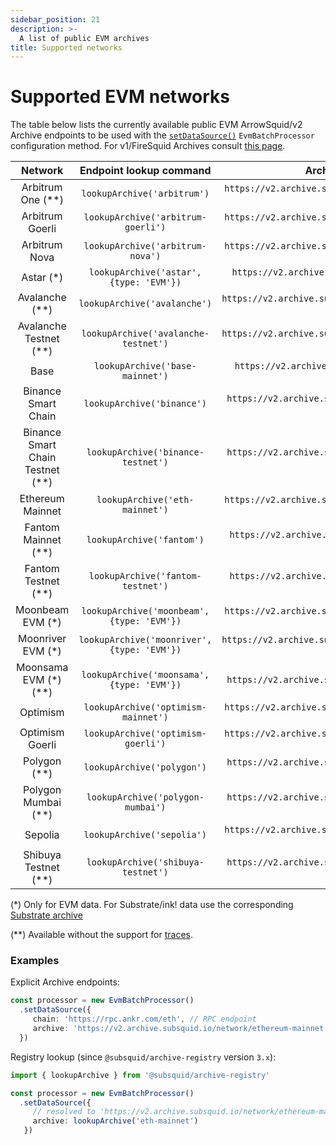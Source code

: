 ```yaml
---
sidebar_position: 21
description: >-
  A list of public EVM archives
title: Supported networks
---
```


# Supported EVM networks

[//]: # (!!!! keep the list updated, remove the notice below once it is final)

The table below lists the currently available public EVM ArrowSquid/v2 Archive endpoints to be used with the [`setDataSource()`](/evm-indexing/configuration/initialization) `EvmBatchProcessor` configuration method. For v1/FireSquid Archives consult [this page](/firesquid/evm-indexing/supported-networks).

| Network                          |  Endpoint lookup command                      |        Archive endpoint                                    |
|:--------------------------------:|:---------------------------------------------:|:----------------------------------------------------------:|
| Arbitrum One (**)                | `lookupArchive('arbitrum')`                   | `https://v2.archive.subsquid.io/network/arbitrum-one`      |
| Arbitrum Goerli                  | `lookupArchive('arbitrum-goerli')`            | `https://v2.archive.subsquid.io/network/arbitrum-goerli`   |
| Arbitrum Nova                    | `lookupArchive('arbitrum-nova')`              | `https://v2.archive.subsquid.io/network/arbitrum-nova`     |
| Astar   (*)                      | `lookupArchive('astar',` `{type: 'EVM'})`     | `https://v2.archive.subsquid.io/network/astar-mainnet`     |
| Avalanche (**)                   | `lookupArchive('avalanche')`                  | `https://v2.archive.subsquid.io/network/avalanche-mainnet` |
| Avalanche Testnet (**)           | `lookupArchive('avalanche-testnet')`          | `https://v2.archive.subsquid.io/network/avalanche-testnet` |
| Base                             | `lookupArchive('base-mainnet')`               | `https://v2.archive.subsquid.io/network/base-mainnet`      |
| Binance Smart Chain              | `lookupArchive('binance')`                    | `https://v2.archive.subsquid.io/network/binance-mainnet`   |
| Binance Smart Chain Testnet (**) | `lookupArchive('binance-testnet')`            | `https://v2.archive.subsquid.io/network/binance-testnet`   |
| Ethereum Mainnet                 | `lookupArchive('eth-mainnet')`                | `https://v2.archive.subsquid.io/network/ethereum-mainnet`  |
| Fantom Mainnet  (**)             | `lookupArchive('fantom')`                     | `https://v2.archive.subsquid.io/network/fantom-mainnet`    |
| Fantom Testnet (**)              | `lookupArchive('fantom-testnet')`             | `https://v2.archive.subsquid.io/network/fantom-testnet`    |
| Moonbeam EVM    (*)              | `lookupArchive('moonbeam',` `{type: 'EVM'})`  | `https://v2.archive.subsquid.io/network/moonbeam-mainnet`  |
| Moonriver EVM   (*)              | `lookupArchive('moonriver',` `{type: 'EVM'})` | `https://v2.archive.subsquid.io/network/moonriver-mainnet` |
| Moonsama EVM   (*) (**)          | `lookupArchive('moonsama',` `{type: 'EVM'})`  | `https://v2.archive.subsquid.io/network/moonsama`          |
| Optimism                         | `lookupArchive('optimism-mainnet')`           | `https://v2.archive.subsquid.io/network/optimism-mainnet`  |
| Optimism Goerli                  | `lookupArchive('optimism-goerli')`            | `https://v2.archive.subsquid.io/network/optimism-goerli`   |
| Polygon (**)                     | `lookupArchive('polygon')`                    | `https://v2.archive.subsquid.io/network/polygon-mainnet`   |
| Polygon Mumbai (**)              | `lookupArchive('polygon-mumbai')`             | `https://v2.archive.subsquid.io/network/polygon-testnet`   |
| Sepolia                          | `lookupArchive('sepolia')`                    | `https://v2.archive.subsquid.io/network/ethereum-sepolia`  |
| Shibuya Testnet (**)             | `lookupArchive('shibuya-testnet')`            | `https://v2.archive.subsquid.io/network/shibuya-testnet`   |
 
(*) Only for EVM data. For Substrate/ink! data use the corresponding [Substrate archive](/archives/substrate)

(**) Available without the support for [traces](/evm-indexing/configuration/traces).

### Examples 

Explicit Archive endpoints:
```typescript
const processor = new EvmBatchProcessor()
  .setDataSource({
     chain: 'https://rpc.ankr.com/eth', // RPC endpoint
     archive: 'https://v2.archive.subsquid.io/network/ethereum-mainnet'
  })
```
Registry lookup (since `@subsquid/archive-registry` version `3.x`):
```typescript
import { lookupArchive } from '@subsquid/archive-registry'

const processor = new EvmBatchProcessor()
  .setDataSource({
     // resolved to 'https://v2.archive.subsquid.io/network/ethereum-mainnet'
     archive: lookupArchive('eth-mainnet')
   })
```
